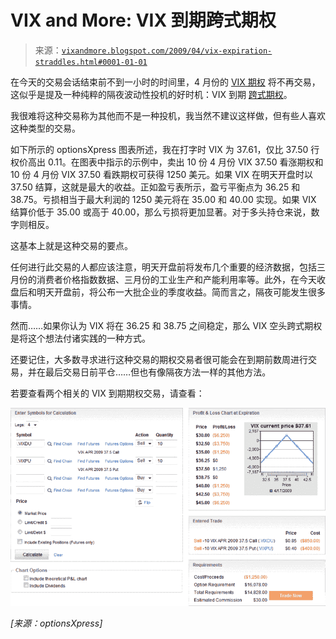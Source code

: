 <!--yml

类别：未分类

日期：2024-05-18 17:51:58

-->

# VIX and More: VIX 到期跨式期权

> 来源：[`vixandmore.blogspot.com/2009/04/vix-expiration-straddles.html#0001-01-01`](http://vixandmore.blogspot.com/2009/04/vix-expiration-straddles.html#0001-01-01)

在今天的交易会话结束前不到一小时的时间里，4 月份的 [VIX 期权](http://vixandmore.blogspot.com/search/label/VIX%20options) 将不再交易，这似乎是提及一种纯粹的隔夜波动性投机的好时机：VIX 到期 [跨式期权](http://vixandmore.blogspot.com/search/label/straddle)。

我很难将这种交易称为其他而不是一种投机，我当然不建议这样做，但有些人喜欢这种类型的交易。

如下所示的 optionsXpress 图表所述，我在打字时 VIX 为 37.61，仅比 37.50 行权价高出 0.11。在图表中指示的示例中，卖出 10 份 4 月份 VIX 37.50 看涨期权和 10 份 4 月份 VIX 37.50 看跌期权可获得 1250 美元。如果 VIX 在明天开盘时以 37.50 结算，这就是最大的收益。正如盈亏表所示，盈亏平衡点为 36.25 和 38.75。亏损相当于最大利润的 1250 美元将在 35.00 和 40.00 实现。如果 VIX 结算价低于 35.00 或高于 40.00，那么亏损将更加显著。对于多头持仓来说，数字则相反。

这基本上就是这种交易的要点。

任何进行此交易的人都应该注意，明天开盘前将发布几个重要的经济数据，包括三月份的消费者价格指数数据、三月份的工业生产和产能利用率等。此外，在今天收盘后和明天开盘前，将公布一大批企业的季度收益。简而言之，隔夜可能发生很多事情。

然而……如果你认为 VIX 将在 36.25 和 38.75 之间稳定，那么 VIX 空头跨式期权是将这个想法付诸实践的一种方式。

还要记住，大多数寻求进行这种交易的期权交易者很可能会在到期前数周进行交易，并在最后交易日前平仓……但也有像隔夜方法一样的其他方法。

若要查看两个相关的 VIX 到期期权交易，请查看：

![](img/2bf0097f9a5e9a4e93eacfefe395d33e.png)

*[来源：optionsXpress]*
